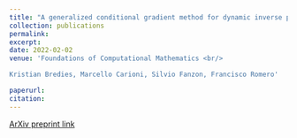 ```yaml
---
title: "A generalized conditional gradient method for dynamic inverse problems with optimal transport regularization"
collection: publications
permalink: 
excerpt:
date: 2022-02-02
venue: 'Foundations of Computational Mathematics <br/>

Kristian Bredies, Marcello Carioni, Silvio Fanzon, Francisco Romero'

paperurl: 
citation: 
---
```


[ArXiv preprint link](https://arxiv.org/pdf/2012.11706.pdf)



